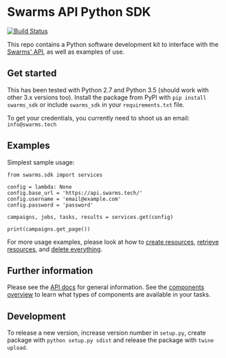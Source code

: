 Swarms API Python SDK
=====================

[![Build Status](https://travis-ci.org/swarms/python-sdk.svg?branch=master)](https://travis-ci.org/swarms/python-sdk)

This repo contains a Python software development kit to interface with the
[Swarms' API](https://swarms.docs.apiary.io/), as well as examples of use.

Get started
-----------

This has been tested with Python 2.7 and Python 3.5 (should work with other 3.x
versions too). Install the package from PyPI with `pip install swarms_sdk` or
include `swarms_sdk` in your `requirements.txt` file.

To get your credentials, you currently need to shoot us an email:
`info@swarms.tech`

Examples
--------

Simplest sample usage:

    from swarms.sdk import services

    config = lambda: None
    config.base_url = 'https://api.swarms.tech/'
    config.username = 'email@example.com'
    config.password = 'password'

    campaigns, jobs, tasks, results = services.get(config)

    print(campaigns.get_page())

For more usage examples, please look at how to [create resources][create],
[retrieve resources][retrieve], and [delete everything][delete].

[create]: https://github.com/swarms/python-sdk/blob/master/swarms/create.py
[retrieve]: https://github.com/swarms/python-sdk/blob/master/swarms/retrieve.py
[delete]: https://github.com/swarms/python-sdk/blob/master/swarms/delete.py

Further information
-------------------

Please see the [API docs](https://swarms.docs.apiary.io/) for general information.
See the [components overview](https://swarms.docs.apiary.io/#reference/components-overview)
to learn what types of components are available in your tasks.

Development
-----------

To release a new version, increase version number in `setup.py`, create package
with `python setup.py sdist` and release the package with `twine upload`.
